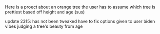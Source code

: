  Here is a proect about an orange tree
 the user has to assume which tree is prettiest based
 off height and age (sus)

update 2315:
has not been tweaked
have to fix options given to user
biden vibes judging a tree's beauty from age